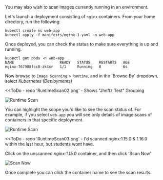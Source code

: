You may also wish to scan images currently running in an environment.

Let's launch a deployment consisting of `nginx` containers. From your home directory, run the following:

```
kubectl create ns web-app
kubectl apply -f manifests/nginx-1.yaml -n web-app
```

Once deployed, you can check the status to make sure everything is up and running.

```
kubectl get pods -n web-app
NAME                     READY   STATUS    RESTARTS   AGE
nginx-767988fcc8-zk4xr   1/1     Running   0          6s
```

Now browse to `Image Scanning` > `Runtime`, and in the 'Browse By' dropdown, select *Kubernetes (Deployments)*

<<ToDo - redo 'RuntimeScan02.png' - Shows "Jhnftz Test" Grouping

![Runtime Scan](secure-image-scanning-policies-and-assignments/assets/RuntimeScan02.png)

You can highlight the scope you'd like to see the scan status of.  For example, if you select `web-app` you will see only details of image scans of containers in that specific deployment.

![Runtime Scan](secure-image-scanning-policies-and-assignments/assets/RuntimeScan03.png)

<<ToDo - redo 'RuntimeScan03.png' - I'd scanned nginx:1.15.0 & 1.16.0 within the last hour, but students wont have.

Click on the unscanned *nginx:1.15.0* container, and then click 'Scan Now'

![Scan Now](secure-image-scanning-policies-and-assignments/assets/RuntimeScan04.png)

Once complete you can click the container name to see the scan results.
